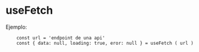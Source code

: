 # useFetch

Ejemplo:

````
    const url = 'endpoint de una api'
    const { data: null, loading: true, eror: null } = useFetch ( url )

````